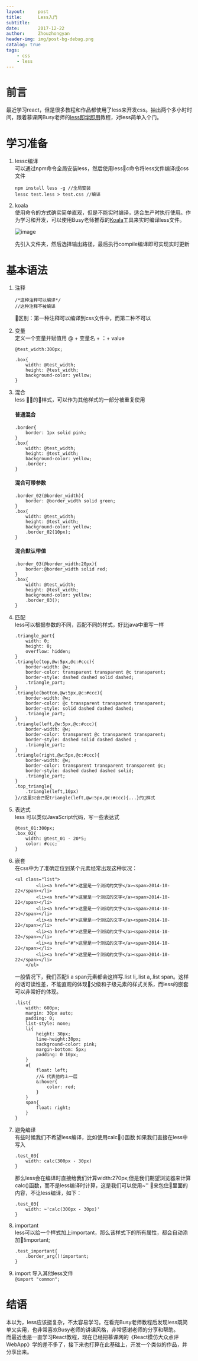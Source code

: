 ```yaml
---
layout:     post
title:      Less入门
subtitle:   
date:       2017-12-22
author:     Zhouzhongyan
header-img: img/post-bg-debug.png
catalog: true
tags:
    - css
    - less
---
```

# 前言
最近学习react，但是很多教程和作品都使用了less来开发css。抽出两个多小时时间，跟着慕课网Busy老师的[less即学即用](http://note.youdao.com/)教程，对less简单入个门。

# 学习准备
1. lessc编译\
可以通过npm命令全局安装less，然后使用lessc命令将less文件编译成css文件
    ``` 
    npm install less -g //全局安装
    lessc test.less > test.css //编译
    ```
2. koala\
使用命令的方式确实简单直观，但是不能实时编译，适合生产时执行使用。作为学习和开发，可以使用Busy老师推荐的[Koala](http://koala-app.com/)工具来实时编译less文件。

      ![image](/img/page_img/post-2017-12-22-Less-koala.png)

    先引入文件夹，然后选择输出路径，最后执行compile编译即可实现实时更新
# 基本语法
1. 注释
    ```
    /*这种注释可以编译*/
    //这种注释不被编译
    ```
    区别：第一种注释可以编译到css文件中，而第二种不可以

2. 变量\
    定义一个变量并赋值用 @ + 变量名 + ：+ value
    ```
    @test_width:300px;

    .box{
        width: @test_width;
        height: @test_width;
        background-color: yellow;
    }
    ```

3. 混合\
    less 的样式，可以作为其他样式的一部分被重复使用
    #### 普通混合
    ```
    .border{
        border: 1px solid pink;
    }
    .box{
        width: @test_width;
        height: @test_width;
        background-color: yellow;
        .border;
    }
    ```

    #### 混合可带参数
    ```
    .border_02(@border_width){
        border: @border_width solid green;
    }
    .box{
        width: @test_width;
        height: @test_width;
        background-color: yellow;
        .border_02(10px);
    }
    ```

    #### 混合默认带值
    ```
    .border_03(@border_width:20px){
        border:@border_width solid red;
    }
    .box{
        width: @test_width;
        height: @test_width;
        background-color: yellow;
        .border_03();
    }
    ```
4. 匹配\
    less可以根据参数的不同，匹配不同的样式，好比java中重写一样
    ```
    .triangle_part{
        width: 0;
        height: 0;
        overflow: hidden;
    }
    .triangle(top,@w:5px,@c:#ccc){
        border-width: @w;
        border-color: transparent transparent @c transparent;
        border-style: dashed dashed solid dashed;
        .triangle_part;
    }
    .triangle(bottom,@w:5px,@c:#ccc){
        border-width: @w;
        border-color: @c transparent transparent transparent;
        border-style: solid dashed dashed dashed;
        .triangle_part;
    }
    .triangle(left,@w:5px,@c:#ccc){
        border-width: @w;
        border-color: transparent @c transparent transparent;
        border-style: dashed solid dashed dashed ;
        .triangle_part;
    }
    .triangle(right,@w:5px,@c:#ccc){
        border-width: @w;
        border-color: transparent transparent transparent @c;
        border-style: dashed dashed dashed solid;
        .triangle_part;
    }
    .top_triangle{
        .triangle(left,10px)
    }//这里只会匹配triangle(left,@w:5px,@c:#ccc){...}的样式
    ```
5. 表达式\
    less 可以类似JavaScript代码，写一些表达式
    ```
    @test_01:300px;
    .box_02{
        width: @test_01 - 20*5;
        color: #ccc;
    }
    ```
6. 嵌套\
    在css中为了准确定位到某个元素经常出现这种状况：
    ```
    <ul class="list">
            <li><a href="#">这里是一个测试的文字</a><span>2014-10-22</span></li>
            <li><a href="#">这里是一个测试的文字</a><span>2014-10-22</span></li>
            <li><a href="#">这里是一个测试的文字</a><span>2014-10-22</span></li>
            <li><a href="#">这里是一个测试的文字</a><span>2014-10-22</span></li>
            <li><a href="#">这里是一个测试的文字</a><span>2014-10-22</span></li>
            <li><a href="#">这里是一个测试的文字</a><span>2014-10-22</span></li>
            <li><a href="#">这里是一个测试的文字</a><span>2014-10-22</span></li>
        </ul>
    ```
    一般情况下，我们匹配li a span元素都会这样写.list li,.list a,.list span。这样的话可读性差，不能直观的体现父级和子级元素的样式关系，而less的嵌套可以非常好的体现。
    ```
    .list{
        width: 600px;
        margin: 30px auto;
        padding: 0;
        list-style: none;
        li{
            height: 30px;
            line-height:30px;
            background-color: pink;
            margin-bottom: 5px;
            padding: 0 10px;
        }
        a{
            float: left;
            //& 代表他的上一层
            &:hover{
                color: red;
            }
        }
        span{
            float: right;
        }
    }
    ````

7. 避免编译\
    有些时候我们不希望less编译，比如使用calc()函数
    如果我们直接在less中写入
    ```
    .test_03{
        width: calc(300px - 30px)
    }
    ```
    那么less会在编译时直接给我们计算width:270px;但是我们期望浏览器来计算calc()函数，而不是less编译时计算，这是我们可以使用~'' 来包住里面的内容，不让less编译，如下：
    ```
    .test_03{
        width: ~'calc(300px - 30px)'
    }
    ```

8. important\
    less可以给一个样式加上important，那么该样式下的所有属性，都会自动添加!important;
    ```
    .test_important{
        .border_arg()!important;
    }
    ```
9. import 导入其他less文件\
    ```@import "common";```
# 结语
本以为，less应该挺复杂，不太容易学习。在看完Busy老师教程后发现less既简单又实用，也非常喜欢Busy老师的讲课风格，非常感谢老师的分享和帮助。\
而最近也是一直学习React教程，现在已经把慕课网的《React模仿大众点评WebApp》学的差不多了，接下来也打算在此基础上，开发一个类似的作品，并分享出来。